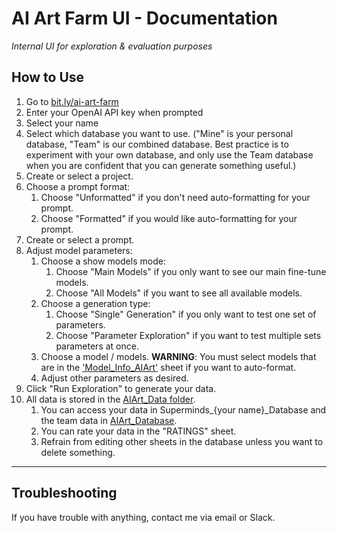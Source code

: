 # AI Art Farm UI - Documentation
*Internal UI for exploration &amp; evaluation purposes*

## How to Use

1. Go to [bit.ly/ai-art-farm](https://bit.ly/superminds-ui)
2. Enter your OpenAI API key when prompted
3. Select your name
4. Select which database you want to use. ("Mine" is your personal database, "Team" is our combined database. Best practice is to experiment with your own database, and only use the Team database when you are confident that you can generate something useful.)
5. Create or select a project.
6. Choose a prompt format:
   1. Choose "Unformatted" if you don't need auto-formatting for your prompt.
   2. Choose "Formatted" if you would like auto-formatting for your prompt.
7. Create or select a prompt.
8. Adjust model parameters:
   1. Choose a show models mode:
      1. Choose "Main Models" if you only want to see our main fine-tune models.
      2. Choose "All Models" if you want to see all available models.
   2. Choose a generation type:
      1. Choose "Single" Generation" if you only want to test one set of parameters.
      2. Choose "Parameter Exploration" if you want to test multiple sets parameters at once.
   3. Choose a model / models. **WARNING**: You must select models that are in the ['Model_Info_AIArt'](https://docs.google.com/spreadsheets/d/1yDQSiFq9mISp5Sj5L7ttbe-MvF-Ss7dRPeLTskGJKn8/edit) sheet if you want to auto-format.
   4. Adjust other parameters as desired.
9. Click "Run Exploration" to generate your data.
10. All data is stored in the [AIArt_Data folder](https://drive.google.com/drive/folders/1KSkYR-slxPeixz8QiHdfBXZcTS4uP9Ga?usp=sharing).
    1.  You can access your data in Superminds_{your name}_Database and the team data in [AIArt_Database](https://docs.google.com/spreadsheets/d/1DIG-XlFJYanX2PJwDCBsmR4557TbEMr7EkqoiEZcLWc/edit#gid=839321072).
    2.  You can rate your data in the "RATINGS" sheet.
    3.  Refrain from editing other sheets in the database unless you want to delete something.

---

## Troubleshooting

If you have trouble with anything, contact me via email or Slack.